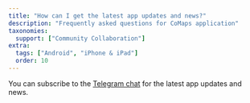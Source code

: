 ```yaml
---
title: "How can I get the latest app updates and news?"
description: "Frequently asked questions for CoMaps application"
taxonomies:
  support: ["Community Collaboration"]
extra:
  tags: ["Android", "iPhone & iPad"]
  order: 10
---
```


You can subscribe to the [Telegram chat](https://t.me/ComapsApp) for the latest app updates and news.
